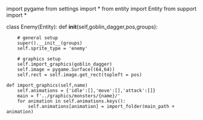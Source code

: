 import pygame
from settings import *
from entity import Entity
from support import *

class Enemy(Entity):
    def __init__(self,goblin_dagger,pos,groups):

        # general setup
        super().__init__(groups)
        self.sprite_type = 'enemy'

        # graphics setup
        self.import_graphics(goblin_dagger)
        self.image = pygame.Surface((64,64))
        self.rect = self.image.get_rect(topleft = pos)

    def import_graphics(self,name)
        self.animations = {'idle':[],'move':[],'attack':[]}
        main = f'../graphics/monsters/{name}/'
        for animation in self.animations.keys():
            self.animations[animation] = import_folder(main_path + animation)
